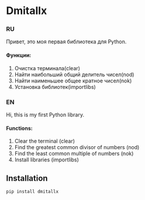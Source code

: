 # Dmitallx

### RU
Привет, это моя первая библиотека для Python.
#### Функции:
1. Очистка терминала(clear)
2. Найти наибольший общий делитель чисел(nod)
3. Найти наименьшее общее кратное чисел(nok)
4. Установка библиотек(importlibs)

### EN
Hi, this is my first Python library.

#### Functions:
1. Clear the terminal (clear)
2. Find the greatest common divisor of numbers (nod)
3. Find the least common multiple of numbers (nok)
4. Install libraries (importlibs)

## Installation

```sh
pip install dmitallx
